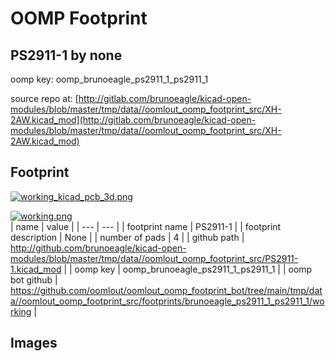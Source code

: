 # OOMP Footprint  
## PS2911-1  by none  
  
oomp key: oomp_brunoeagle_ps2911_1_ps2911_1  
  
source repo at: [http://gitlab.com/brunoeagle/kicad-open-modules/blob/master/tmp/data//oomlout_oomp_footprint_src/XH-2AW.kicad_mod](http://gitlab.com/brunoeagle/kicad-open-modules/blob/master/tmp/data//oomlout_oomp_footprint_src/XH-2AW.kicad_mod)  
## Footprint  
  
[![working_kicad_pcb_3d.png](working_kicad_pcb_3d_600.png)](working_kicad_pcb_3d.png)  
  
[![working.png](working_600.png)](working.png)  
| name | value | 
| --- | --- | 
| footprint name | PS2911-1 | 
| footprint description | None | 
| number of pads | 4 | 
| github path | http://github.com/brunoeagle/kicad-open-modules/blob/master/tmp/data//oomlout_oomp_footprint_src/PS2911-1.kicad_mod | 
| oomp key | oomp_brunoeagle_ps2911_1_ps2911_1 | 
| oomp bot github | https://github.com/oomlout/oomlout_oomp_footprint_bot/tree/main/tmp/data//oomlout_oomp_footprint_src/footprints/brunoeagle_ps2911_1_ps2911_1/working | 
## Images  

